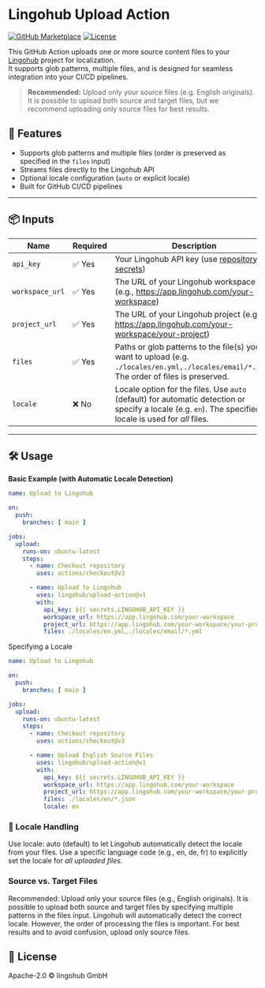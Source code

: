 # Lingohub Upload Action

[![GitHub Marketplace](https://img.shields.io/badge/Marketplace-Available-blue?logo=github)](https://github.com/marketplace/actions/upload-to-lingohub)
[![License](https://img.shields.io/github/license/lingohub/upload-action?style=flat-square)](./LICENSE)

This GitHub Action uploads one or more source content files to your [Lingohub](https://lingohub.com) project for localization.  
It supports glob patterns, multiple files, and is designed for seamless integration into your CI/CD pipelines.

> **Recommended:** Upload only your source files (e.g. English originals).  
> It is possible to upload both source and target files, but we recommend uploading only source files for best results.

## 🚀 Features

- Supports glob patterns and multiple files (order is preserved as specified in the `files` input)
- Streams files directly to the Lingohub API
- Optional locale configuration (`auto` or explicit locale)
- Built for GitHub CI/CD pipelines

---

## 📦 Inputs

| Name            | Required | Description                                                                                                                                                |
|-----------------|----------|------------------------------------------------------------------------------------------------------------------------------------------------------------|
| `api_key`       | ✅ Yes   | Your Lingohub API key (use [repository secrets](https://docs.github.com/en/actions/security-guides/encrypted-secrets))                                     |
| `workspace_url` | ✅ Yes   | The URL of your Lingohub workspace (e.g., https://app.lingohub.com/your-workspace)                                                                         |
| `project_url`   | ✅ Yes   | The URL of your Lingohub project (e.g., https://app.lingohub.com/your-workspace/your-project)                                                              |
| `files`         | ✅ Yes   | Paths or glob patterns to the file(s) you want to upload (e.g. `./locales/en.yml,./locales/email/*.yml`). The order of files is preserved.                 |
| `locale`        | ❌ No    | Locale option for the files. Use `auto` (default) for automatic detection or specify a locale (e.g. `en`). The specified locale is used for *all* files.    |

---

## 🛠 Usage

**Basic Example (with Automatic Locale Detection)**

```yaml
name: Upload to Lingohub

on:
  push:
    branches: [ main ]

jobs:
  upload:
    runs-on: ubuntu-latest
    steps:
      - name: Checkout repository
        uses: actions/checkout@v3

      - name: Upload to Lingohub
        uses: lingohub/upload-action@v1
        with:
          api_key: ${{ secrets.LINGOHUB_API_KEY }}
          workspace_url: https://app.lingohub.com/your-workspace
          project_url: https://app.lingohub.com/your-workspace/your-project
          files: ./locales/en.yml,./locales/email/*.yml
```

Specifying a Locale

```yaml
name: Upload to Lingohub

on:
  push:
    branches: [ main ]

jobs:
  upload:
    runs-on: ubuntu-latest
    steps:
      - name: Checkout repository
        uses: actions/checkout@v3

      - name: Upload English Source Files
        uses: lingohub/upload-action@v1
        with:
          api_key: ${{ secrets.LINGOHUB_API_KEY }}
          workspace_url: https://app.lingohub.com/your-workspace
          project_url: https://app.lingohub.com/your-workspace/your-project
          files: ./locales/en/*.json
          locale: en
```

### 📝 Locale Handling
Use locale: auto (default) to let Lingohub automatically detect the locale from your files.
Use a specific language code (e.g., en, de, fr) to explicitly set the locale for *all uploaded files*.

### Source vs. Target Files
Recommended: Upload only your source files (e.g., English originals).
It is possible to upload both source and target files by specifying multiple patterns in the files input. Lingohub will automatically detect the correct locale. However, the order of processing the files is important. For best results and to avoid confusion, upload only source files.

## 📄 License
Apache-2.0 © lingohub GmbH
